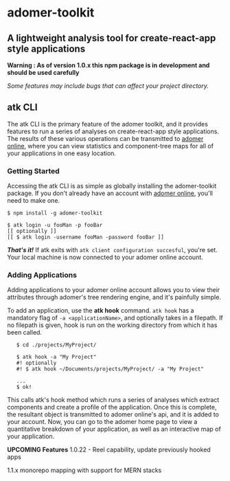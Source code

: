 # adomer-toolkit
## A lightweight analysis tool for create-react-app style applications


__Warning : As of version 1.0.x this npm package is in development and should be used carefully__

_Some features may include bugs that can affect your project directory._


## atk CLI
The atk CLI is the primary feature of the adomer toolkit, and it provides features to run a series of analyses on create-react-app style applications. The results of these various operations can be transmitted to [adomer online](https://adomer.herokuapp.com/), where you can view statistics and component-tree maps for all of your applications in one easy location. 

### Getting Started
Accessing the atk CLI is as simple as globally installing the adomer-toolkit package. If you don't already have an account with [adomer online](https://adomer.herokuapp.com/), you'll need to make one.

```console
$ npm install -g adomer-toolkit

$ atk login -u fooMan -p fooBar
[[ optionally ]]
[[ $ atk login -username fooMan -password fooBar ]]
```


__*That's it!*__
If atk exits with `atk client configuration succesful`, you're set. Your local machine is now connected to your adomer online account.

### Adding Applications
Adding applications to your adomer online account allows you to view their attributes through adomer's tree rendering engine, and it's painfully simple.

To add an application, use the __atk hook__ command.
`atk hook` has a mandatory flag of `-a <applicationName>`, and optionally takes in a filepath. If no filepath is given, hook is run on the working directory from which it has been called.

```console
   $ cd ./projects/MyProject/

   $ atk hook -a "My Project"
   #! optionally
   #! $ atk hook ~/Documents/projects/MyProject/ -a "My Project"

   ...
   $ ok!
```

This calls atk's hook method which runs a series of analyses which extract components and create a profile of the application. Once this is complete, the resultant object is transmitted to adomer online's api, and it is added to your account. Now, you can go to the adomer home page to view a quantitative breakdown of your application, as well as an interactive map of your application.

__UPCOMING Features__
1.0.22 - Reel capability, update previously hooked apps

1.1.x monorepo mapping with support for MERN stacks